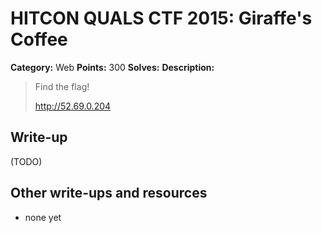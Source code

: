 # HITCON QUALS CTF 2015: Giraffe's Coffee

**Category:** Web
**Points:** 300
**Solves:** 
**Description:**

> Find the flag!
>
> <http://52.69.0.204>


## Write-up

(TODO)

## Other write-ups and resources

* none yet
